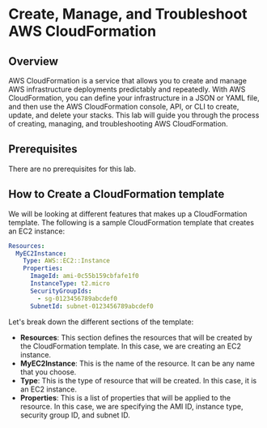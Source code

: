# Create, Manage, and Troubleshoot AWS CloudFormation

## Overview
AWS CloudFormation is a service that allows you to create and manage AWS infrastructure deployments predictably and repeatedly. With AWS CloudFormation, you can define your infrastructure in a JSON or YAML file, and then use the AWS CloudFormation console, API, or CLI to create, update, and delete your stacks. This lab will guide you through the process of creating, managing, and troubleshooting AWS CloudFormation.

## Prerequisites
There are no prerequisites for this lab.

## How to Create a CloudFormation template
We will be looking at different features that makes up a CloudFormation template. The following is a sample CloudFormation template that creates an EC2 instance:

```yaml
Resources:
  MyEC2Instance:
    Type: AWS::EC2::Instance
    Properties:
      ImageId: ami-0c55b159cbfafe1f0
      InstanceType: t2.micro
      SecurityGroupIds:
        - sg-0123456789abcdef0
      SubnetId: subnet-0123456789abcdef0
```

Let's break down the different sections of the template:

- **Resources**: This section defines the resources that will be created by the CloudFormation template. In this case, we are creating an EC2 instance.
- **MyEC2Instance**: This is the name of the resource. It can be any name that you choose.
- **Type**: This is the type of resource that will be created. In this case, it is an EC2 instance.
- **Properties**: This is a list of properties that will be applied to the resource. In this case, we are specifying the AMI ID, instance type, security group ID, and subnet ID.

